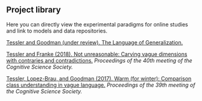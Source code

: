 ## Project library

Here you can directly view the experimental paradigms for online studies and link to models and data repositories.

[Tessler and Goodman (under review). The Language of Generalization.](projects/genlang/genlang_index.html)

[Tessler and Franke (2018). Not unreasonable: Carving vague dimensions with contraries and contradictions.](projects/negant-cogsci/negant_index.html) *Proceedings of the 40th meeting of the Cognitive Science Society.*

[Tessler, Lopez-Brau, and Goodman (2017). Warm (for winter): Comparison class understanding in vague language.](projects/comparisonclass-cogsci/comparisonclass_index.html) *Proceedings of the 39th meeting of the Cognitive Science Society.*
